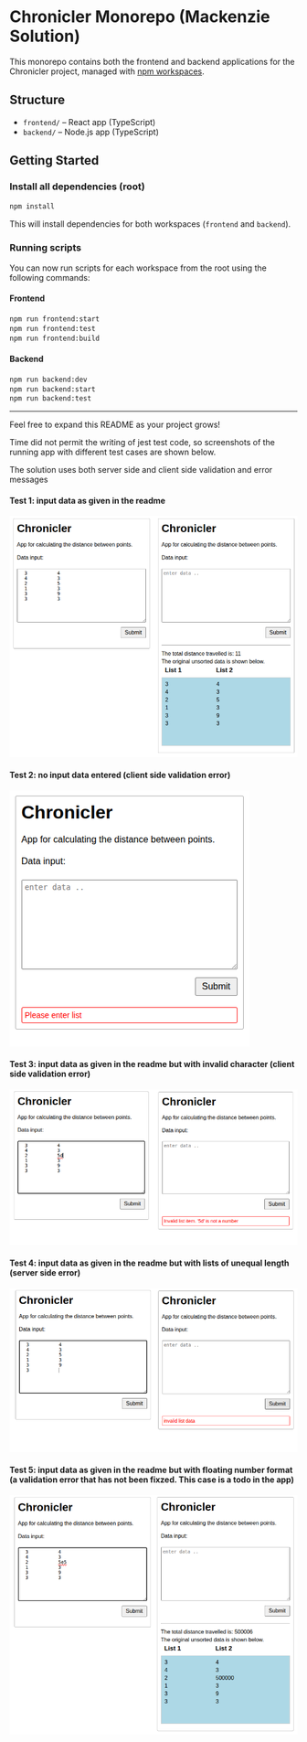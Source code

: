 # Chronicler Monorepo (Mackenzie Solution)

This monorepo contains both the frontend and backend applications for the Chronicler project, managed with [npm workspaces](https://docs.npmjs.com/cli/v9/using-npm/workspaces).

## Structure

- `frontend/` – React app (TypeScript)
- `backend/` – Node.js app (TypeScript)

## Getting Started

### Install all dependencies (root)

```bash
npm install
```

This will install dependencies for both workspaces (`frontend` and `backend`).

### Running scripts

You can now run scripts for each workspace from the root using the following commands:

#### Frontend

```bash
npm run frontend:start
npm run frontend:test
npm run frontend:build
```

#### Backend

```bash
npm run backend:dev
npm run backend:start
npm run backend:test
```

---

Feel free to expand this README as your project grows! 

Time did not permit the writing of jest test code, so screenshots of the running app with different test cases are shown below. 

The solution uses both server side and client side validation and error messages

#### Test 1: input data as given in the readme

<kbd>![alt text](https://github.com/mckenzie-mm/chronicler/blob/main/test-images/1.png)<kbd>

#### Test 2: no input data entered (client side validation error)

<kbd>![alt text](https://github.com/mckenzie-mm/chronicler/blob/main/test-images/2.png)<kbd>

#### Test 3: input data as given in the readme but with invalid character (client side validation error)

<kbd>![alt text](https://github.com/mckenzie-mm/chronicler/blob/main/test-images/3.png)<kbd>

#### Test 4: input data as given in the readme but with lists of unequal length (server side error)

<kbd>![alt text](https://github.com/mckenzie-mm/chronicler/blob/main/test-images/4.png)<kbd>

#### Test 5: input data as given in the readme but with floating number format (a validation error that has not been fixzed. This case is a todo in the app)

<kbd>![alt text](https://github.com/mckenzie-mm/chronicler/blob/main/test-images/5.png)<kbd>



